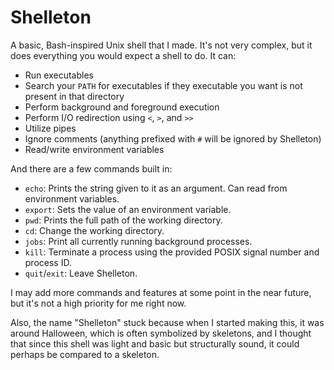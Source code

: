 Shelleton
==========
A basic, Bash-inspired Unix shell that I made. It's not very complex, but it does everything you would expect a shell to do. It can:
- Run executables
- Search your `PATH` for executables if they executable you want is not present in that directory
- Perform background and foreground execution
- Perform I/O redirection using `<`, `>`, and `>>`
- Utilize pipes
- Ignore comments (anything prefixed with `#` will be ignored by Shelleton)
- Read/write environment variables

And there are a few commands built in:

- `echo`: Prints the string given to it as an argument. Can read from environment variables.
- `export`: Sets the value of an environment variable.
- `pwd`: Prints the full path of the working directory.
- `cd`: Change the working directory.
- `jobs`: Print all currently running background processes.
- `kill`: Terminate a process using the provided POSIX signal number and process ID.
- `quit`/`exit`: Leave Shelleton.

I may add more commands and features at some point in the near future, but it's not a high priority for me right now.

Also, the name "Shelleton" stuck because when I started making this, it was around Halloween, which is often symbolized by skeletons, and I thought that since this shell was light and basic but structurally sound, it could perhaps be compared to a skeleton.